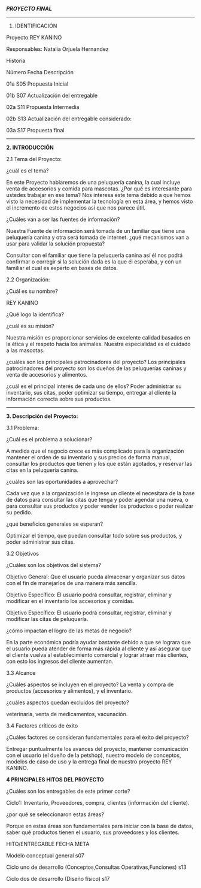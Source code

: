 
***PROYECTO FINAL***

______
1.    IDENTIFICACIÓN

Proyecto:REY KANINO

Responsables: Natalia Orjuela Hernandez

Historia

Número	Fecha	Descripción

01a	    S05	Propuesta Inicial

01b	    S07	Actualización del entregable 

02a    	S11	Propuesta Intermedia

02b    	S13	Actualización del entregable considerado:

03a	    S17	Propuesta final
_______

**2.  INTRODUCCIÓN**

2.1  	Tema del Proyecto:

¿cuál es el tema? 

En este Proyecto hablaremos de una peluquería canina, la cual incluye venta de accesorios y comida para mascotas.
¿Por qué es interesante para ustedes trabajar en ese tema?
Nos interesa este tema debido a que hemos visto la necesidad de implementar la tecnología en esta área, y hemos visto el incremento de estos negocios así que nos parece útil.

¿Cuáles van a ser las fuentes de información? 

 Nuestra Fuente de información será tomada de un familiar que tiene una peluquería canina y otra será tomada de internet.
¿qué mecanismos van a usar para validar la solución propuesta? 

Consultar con el familiar que tiene la peluquería canina así él nos podrá confirmar o corregir si la solución dada es la que él esperaba, y con un familiar el cual es experto en bases de datos.

2.2   Organización:

¿Cuál es su nombre?

 REY KANINO
 
 ¿Qué logo la identifica?
 
 
¿cuál es su misión?

Nuestra misión es proporcionar servicios de excelente calidad basados en la ética y el respeto hacia los animales. Nuestra especialidad es el cuidado a las mascotas.

¿cuáles son los principales patrocinadores del proyecto?
Los principales patrocinadores del proyecto son los dueños de las peluquerías caninas y venta de accesorios y alimentos.

¿cuál es el principal interés de cada uno de ellos? 
Poder administrar su inventario, sus citas, poder optimizar su tiempo, entregar al cliente la información correcta sobre sus productos.
_____

**3. Descripción del Proyecto:**

3.1 Problema:

¿Cuál es el problema a solucionar?

A medida que el negocio crece es más complicado para la organización mantener el orden de su inventario y sus precios de forma manual, consultar los productos que tienen y los que están agotados, y reservar las citas en la peluquería canina.

¿cuáles son las oportunidades a aprovechar?

Cada vez que a la organización le ingrese un cliente el necesitara de la base de datos para consultar las citas que tenga y poder agendar una nueva, o para consultar sus productos y poder vender los productos o poder realizar su pedido.

¿qué beneficios generales se esperan?

Optimizar el tiempo, que puedan consultar todo sobre sus productos, y poder administrar sus citas.

3.2 Objetivos 

¿Cuáles son los objetivos del sistema? 

Objetivo General: Que el usuario pueda almacenar y organizar sus datos con el fin de manejarlos de una manera más sencilla.

Objetivo Específico: El usuario podrá consultar, registrar, eliminar y modificar en el inventario los accesorios y comidas.

Objetivo Específico: El usuario podrá consultar, registrar, eliminar y modificar las citas de peluquería. 

¿cómo impactan el logro de las metas de negocio?

En la parte económica podría ayudar bastante debido a que se lograra que el usuario pueda atender de forma más rápida al cliente y así asegurar que el cliente vuelva al establecimiento comercial y lograr atraer más clientes, con esto los ingresos del cliente aumentan. 

3.3 Alcance

¿Cuáles aspectos se incluyen en el proyecto? 
La venta y compra de productos (accesorios y alimentos), y el inventario.

¿cuáles aspectos quedan excluidos del proyecto? 

veterinaria, venta de medicamentos, vacunación.

3.4 Factores críticos de éxito 

¿Cuáles factores se consideran fundamentales para el éxito del proyecto? 

Entregar puntualmente los avances del proyecto, mantener comunicación con el usuario (el dueño de la petshop), nuestro modelo de conceptos, modelos de caso de uso y la entrega final de nuestro proyecto REY KANINO.

**4 PRINCIPALES HITOS DEL PROYECTO**

¿Cuáles son los entregables de este primer corte?

Ciclo1: Inventario, Proveedores, compra, clientes (información del cliente).

¿por qué se seleccionaron estas áreas?

Porque en estas áreas son fundamentales para iniciar con la base de datos, saber qué productos tienen el usuario, sus proveedores y los clientes.

HITO/ENTREGABLE	FECHA META

Modelo conceptual general	s07

Ciclo uno de desarrollo
(Conceptos,Consultas Operativas,Funciones)	s13

Ciclo dos de desarrollo
(Diseño físico)	s17

